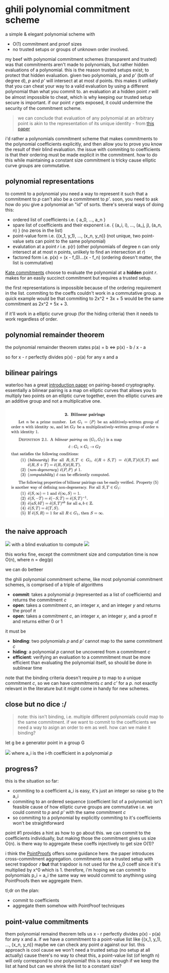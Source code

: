 # ghili polynomial commitment scheme
a simple & elegant polynomial scheme with 
- O(1) commitment and proof sizes
- no trusted setups or groups of unknown order involved.

my beef with polynomial commitment schemes (transparent and trusted) was that commitments aren't made to polynomials, but rather hidden evaluations of a polynomial.
this is the reason trusted setups exist; to protect that hidden evaluation.
given two polynomials, *p* and *p'* (both of degree d), *p* and *p'* will intersect at at most *d* points. this makes it unlikely that you can cheat your way to a valid evaluation by using a different polynomial than what you commit to. an evaluation at a hidden point *𝜏* will be almost impossible to cheat, which is why keeping our trusted setup secure is important. if our point *𝜏* gets exposed, it could undermine the security of the commitment scheme.

> we can conclude that evaluation of any polynomial at an arbitrary point is akin to the
representation of its unique identity - from [this paper](https://arxiv.org/pdf/1906.07221.pdf)

i'd rather a polynomials commitment scheme that makes commitments to the polynomial coefficients explicitly, and then allow you to prove you know the result of their blind evaluation. the issue with commiting to coefficients is that their ordering must be made explicit in the commitment. how to do this while maintaining a constant size commitment is tricky cause elliptic curve groups are commutative.

## polynomial representations
to commit to a polynomial you need a way to represent it such that a commitment to *p* can't also be a commitment to *p'*. soon, you need to ask how do you give a polynomial an "id" of sorts. there's several ways of doing this:
- ordered list of coefficients i.e. { a_0, ..., a_n }
- spare list of coefficients and their exponent i.e. { (a_i, i), ..., (a_j, j), (a_n, n) } (no zeros in the list)
- point-value form i.e. {(x_1, y_1), ..., (x_n, y_n)} (not unique, two point-value sets can point to the same polynomial)
- evalutation at a point *r* i.e. p(r) (other polynomials of degree n can only intersect at at most n points, unlikely to find an intersection at *r*)
- factored form i.e. p(x) = (x - f_0)...(x - f_n) (ordering doesn't matter, the list is commutative)

[Kate commitments](https://alinush.github.io/2020/05/06/kzg-polynomial-commitments.html) choose to evaluate the polynomial at a **hidden** point *r*. makes for an easily succinct commitment but requires a trusted setup.

the first representations is impossible because of the ordering requirement in the list. commiting to the coeffs couldn't work in a commutative group. a quick example would be that commiting to 2x^2 + 3x + 5 would be the same commitment as 2x^2 + 5x + 3.

if it'll work in a elliptic curve group (for the hiding criteria) then it needs to work regardless of order.

## polynomial remainder theorem
the polynomial remainder theorem states p(a) = b   <=>   p(x) - b / x - a

so for x - r perfectly divides p(x) - p(a) for any x and a

## bilinear pairings
waterloo has a great [introduction paper](https://www.math.uwaterloo.ca/~ajmeneze/publications/pairings.pdf) on pairing-based cryptography. essentially a bilinear pairing is a map on elliptic curves that allows you to multiply two points on an elliptic curve together, even tho elliptic curves are an additive group and not a multiplicative one.

![bilinear pairing definition](pairing.png)

## the naive approach
<img src="https://render.githubusercontent.com/render/math?math=c = (g^{a_0}, ..., g^{a_n})"> with a blind evaluation to compute  <img src="https://render.githubusercontent.com/render/math?math=g^{p(x)}">

this works fine, except the commitment size and computation time is now O(n), where n = deg(p)

we can do betteer

the ghili polynomial commitment scheme, like most polynomial commitment schemes, is comprised of a triple of algorithms
- **commit**: takes a polynomial *p* (represented as a list of coefficients) and returns the commitment *c*
- **open**: takes a commitment *c*, an integer *x*, and an integer *y* and returns the proof *π*
- **open**: takes a commitment *c*, an integer *x*, an integer *y*, and a proof *π* and returns either 0 or 1

it must be 
- **binding**: two polynomials *p* and *p'* cannot map to the same commitment *c*
- **hiding**: a polynomial *p* cannot be uncovered from a commitment *c*
- **efficient**: verifying an evaluation to a commmitment must be more efficient than evaluating the polynomial itself, so should be done in sublinear time

note that the binding criteria doesn't require *p* to map to a unique commitment *c*, so we can have commitments *c* and *c'* for a *p*. not exactly relevant in the literature but it might come in handy for new schemes.

## close but no dice :/
> note: this isn't binding, i.e. multiple different polynomials could map to the same commitment. if we want to commit to the coefficients we need a way to asign an order to em as well. how can we make it binding?

let g be a generator point in a group G

<img src="https://render.githubusercontent.com/render/math?math=%24c%20%3D%20%5Csum_%7Bi%3D0%7D%5E%7Bn%7D%20g%5E%7Ba_i%7D%24"> where a_i is the i-th coefficient in a polynomial *p*

## progress?
this is the situation so far:
- commiting to a coefficient a_i is easy, it's just an integer so raise g to the a_i
- commiting to an ordered sequence (coefficient list of a polynomial) isn't feasible cause of how elliptic curve groups are commutative
  i.e. we could commit to *p* and *p'* with the same commitment *c*
- so commiting to a polynomial by explicitly commiting to it's coefficients won't be straightforward

point #1 provides a hint as how to go about this. we can commit to the coefficients individually, but making those the commitment gives us size O(n).
is there way to aggregate these coeffs injectively to get size O(1)?

i think the [PointProofs](https://eprint.iacr.org/2020/419.pdf) offers some guidance here. the paper introduces cross-commitment aggregation. commitments use a trusted setup with secret trapdoor *𝜏* **but** that trapdoor is not used for the a_0 coeff since it it's multiplied by x^0 which is 1. therefore, i'm hoping we can commit to polynomials p_i = a_i the same way we would commit to anythinng using PointProofs then we aggregate them.

tl;dr on the plan:
- commit to coefficients
- aggregate them somehow with PointProof techniques

## point-value commitments
them polynomial remaind theorem tells us x - r perfectly divides p(x) - p(a) for any x and a.
if we have a commitment to a point-value list like {(x_1, y_1), ..., (x_n, y_n)} maybe we can check any point *a* against our list. 
this approach is cool cause we won't need a trusted setup (no setup at all actually) cause there's no way to cheat this, a point-value list (of length n) will only correspond to *one* polynomial!
this is easy enough if we keep the list at hand but can we shrink the list to a constant size?
